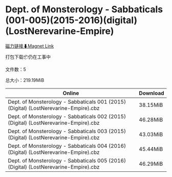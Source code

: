 # Dept. of Monsterology - Sabbaticals (001-005)(2015-2016)(digital)(LostNerevarine-Empire)

[磁力链接⬇Magnet Link](magnet:?xt=urn:btih:4af3456867eedefaaf7e6b59ce16f0a582046a99&dn=Dept.%20of%20Monsterology%20-%20Sabbaticals%20%28001-005%29%282015-2016%29%28digital%29%28LostNerevarine-Empire%29)

打包下载📦仍在工事中

文件数：5

总大小：219.19MiB

Online | Download
--- | ---
Dept. of Monsterology - Sabbaticals 001 (2015) (Digital) (LostNerevarine-Empire).cbz | 38.15MiB
Dept. of Monsterology - Sabbaticals 002 (2015) (Digital) (LostNerevarine-Empire).cbz | 46.28MiB
Dept. of Monsterology - Sabbaticals 003 (2015) (Digital) (LostNerevarine-Empire).cbz | 43.03MiB
Dept. of Monsterology - Sabbaticals 004 (2016) (Digital) (LostNerevarine-Empire).cbz | 45.44MiB
Dept. of Monsterology - Sabbaticals 005 (2016) (Digital) (LostNerevarine-Empire).cbz | 46.29MiB